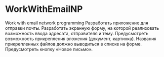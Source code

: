 # WorkWithEmailNP
Work with email network programming
Разработать приложение для отправки почты. Разработать экранную форму, на которой реализовать возможность ввода адресата, отправителя и тему. Предусмотреть возможность прикрепления вложения (документ, картинка). Названия прикрепленных файлов должно выводиться в списке на форме. Предусмотреть кнопку «Новое письмо».
